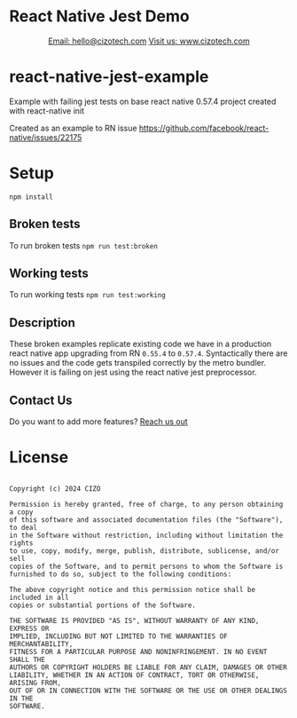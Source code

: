 # React Native Jest Demo

<p align="center">
<a href="mailto:hello@cizotech.com" target="_blank">Email: hello@cizotech.com</a>
<a href="https://cizotech.com" target="_blank">Visit us: www.cizotech.com</a>
</p>


# react-native-jest-example
Example with failing jest tests on base react native 0.57.4 project created with react-native init

Created as an example to RN issue https://github.com/facebook/react-native/issues/22175

# Setup
`npm install`

## Broken tests
To run broken tests `npm run test:broken`

## Working tests
To run working tests `npm run test:working`

## Description
These broken examples replicate existing code we have in a production react native app upgrading from RN `0.55.4` to `0.57.4`. Syntactically there are no issues and the code gets transpiled correctly by the metro bundler. However it is failing on jest using the react native jest preprocessor.


## Contact Us


Do you want to add more features? [Reach us out](https://https://cizotech.com/contact-us/)

# License
```MIT License

Copyright (c) 2024 CIZO

Permission is hereby granted, free of charge, to any person obtaining a copy
of this software and associated documentation files (the "Software"), to deal
in the Software without restriction, including without limitation the rights
to use, copy, modify, merge, publish, distribute, sublicense, and/or sell
copies of the Software, and to permit persons to whom the Software is
furnished to do so, subject to the following conditions:

The above copyright notice and this permission notice shall be included in all
copies or substantial portions of the Software.

THE SOFTWARE IS PROVIDED "AS IS", WITHOUT WARRANTY OF ANY KIND, EXPRESS OR
IMPLIED, INCLUDING BUT NOT LIMITED TO THE WARRANTIES OF MERCHANTABILITY,
FITNESS FOR A PARTICULAR PURPOSE AND NONINFRINGEMENT. IN NO EVENT SHALL THE
AUTHORS OR COPYRIGHT HOLDERS BE LIABLE FOR ANY CLAIM, DAMAGES OR OTHER
LIABILITY, WHETHER IN AN ACTION OF CONTRACT, TORT OR OTHERWISE, ARISING FROM,
OUT OF OR IN CONNECTION WITH THE SOFTWARE OR THE USE OR OTHER DEALINGS IN THE
SOFTWARE.
```
